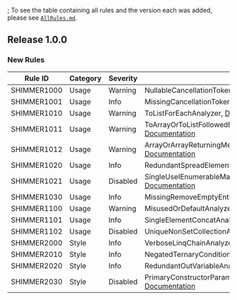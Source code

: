 ﻿; To see the table containing all rules and the version each was added, please see [`AllRules.md`](AllRules.md).

## Release 1.0.0

### New Rules

Rule ID | Category | Severity | Notes
--------|----------|----------|-------
SHIMMER1000 |  Usage   | Warning  | NullableCancellationTokenAnalyzer, [Documentation](../../docs/UsageRules/SHIMMER1000.md)
SHIMMER1001 |  Usage   |  Info    | MissingCancellationTokenAnalyzer, [Documentation](../../docs/UsageRules/SHIMMER1001.md)
SHIMMER1010 |  Usage   | Warning  | ToListForEachAnalyzer, [Documentation](../../docs/UsageRules/SHIMMER1010.md)
SHIMMER1011 |  Usage   | Warning  | ToArrayOrToListFollowedByLinqMethodAEnalyzer, [Documentation](../../docs/UsageRules/SHIMMER1011.md)
SHIMMER1012 |  Usage   | Warning  | ArrayOrArrayReturningMethodFollowedByToArrayAnalyzer, [Documentation](../../docs/UsageRules/SHIMMER1012.md)
SHIMMER1020 |  Usage   |  Info    | RedundantSpreadElementAnalyzer, [Documentation](../../docs/UsageRules/SHIMMER1020.md)
SHIMMER1021 |  Usage   | Disabled | SingleUseIEnumerableMaterializationAnalyzer, [Documentation](../../docs/UsageRules/SHIMMER1021.md)
SHIMMER1030 |  Usage   |  Info    | MissingRemoveEmptyEntriesAnalyzer, [Documentation](../../docs/UsageRules/SHIMMER1030.md)
SHIMMER1100 |  Usage   | Warning  | MisusedOrDefaultAnalyzer, [Documentation](../../docs/UsageRules/SHIMMER1100.md)
SHIMMER1101 |  Usage   |  Info    | SingleElementConcatAnalyzer, [Documentation](../../docs/UsageRules/SHIMMER1101.md)
SHIMMER1102 |  Usage   | Disabled | UniqueNonSetCollectionAnalyzer, [Documentation](../../docs/UsageRules/SHIMMER1102.md)
SHIMMER2000 |  Style   |  Info    | VerboseLinqChainAnalyzer, [Documentation](../../docs/StyleRules/SHIMMER2000.md)
SHIMMER2010 |  Style   |  Info    | NegatedTernaryConditionAnalyzer, [Documentation](../../docs/StyleRules/SHIMMER2010.md)
SHIMMER2020 |  Style   |  Info    | RedundantOutVariableAnalyzer, [Documentation](../../docs/StyleRules/SHIMMER2020.md)
SHIMMER2030 |  Style   | Disabled | PrimaryConstructorParameterReassignmentAnalyzer, [Documentation](../../docs/StyleRules/SHIMMER2030.md)